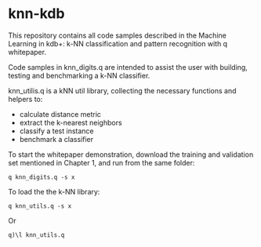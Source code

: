 # knn-kdb
This repository contains all code samples described in the Machine Learning in kdb+: k-NN classification and pattern recognition with q whitepaper.


Code samples in knn_digits.q are intended to assist the user with building, testing and benchmarking a k-NN classifier.

knn_utilis.q is a kNN util library, collecting the necessary functions and helpers to:
* calculate distance metric
* extract the k-nearest neighbors
* classify a test instance
* benchmark a classifier

To start the whitepaper demonstration, download the training and validation set mentioned in Chapter 1, and run from the same folder: 
```
q knn_digits.q -s x
```
To load the the k-NN library:
```
q knn_utils.q -s x
```
Or
```
q)\l knn_utils.q
```